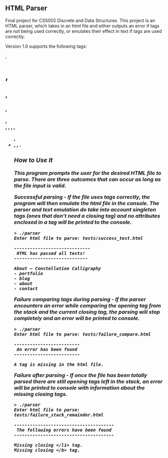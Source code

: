 ## HTML Parser

Final project for CS5002 Discrete and Data Structures. This project is an HTML parser, which takes in an html file and either outputs an error if tags are not being used correctly, or emulates their effect in text if tags are used correctly.

Version 1.0 supports the following tags: <div>, <h1>, <h2>, <h3>, <p>, <br>, <img>, <b>, <i>, <ul>, <li>, <link>, <meta>.

### How to Use It

This program prompts the user for the desired HTML file to parse. There are three outcomes that can occur as long as the file input is valid.

**Successful parsing** - If the file uses tags correctly, the program will then emulate the html file in the console. The parser and text emulation do take into account singleton tags (ones that don’t need a closing tag) and no attributes enclosed in a tag will be printed to the console.

    > ./parser
    Enter html file to parse: tests/success_test.html

    -----------------------------
     HTML has passed all tests!
    ----------------------------

    About — Constellation Calligraphy
    - portfolio
    - blog
    - about
    - contact


**Failure comparing tags during parsing** - If the parser encounters an error while comparing the opening tag from the stack and the current closing tag, the parsing will stop completely and an error will be printed to console.

    > ./parser
    Enter html file to parse: tests/failure_compare.html

    -------------------------
     An error has been found
    -------------------------

    A tag is missing in the html file.


**Failure after parsing** - If once the file has been totally parsed there are still opening tags left in the stack, an error will be printed to console with information about the missing closing tags.

    > ./parser
    Enter html file to parse: tests/failure_stack_remainder.html

    --------------------------------------
     The following errors have been found
    --------------------------------------

    Missing closing </li> tag.
    Missing closing </b> tag.
